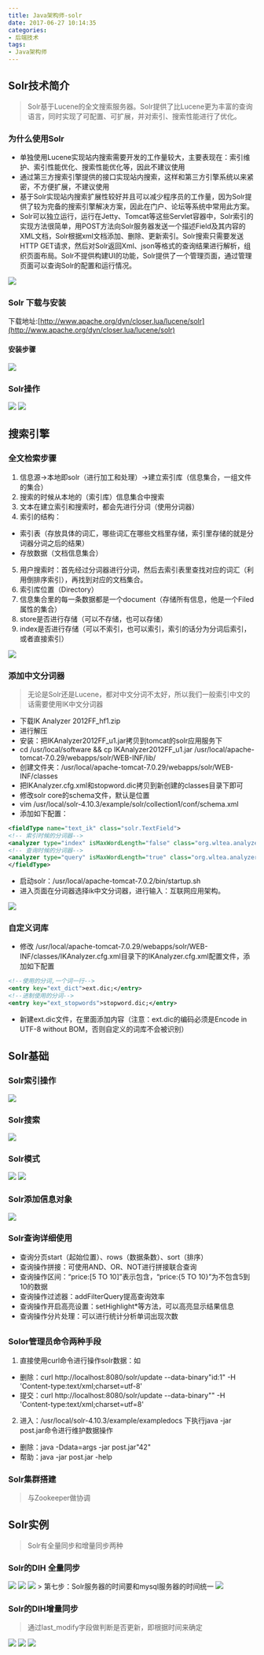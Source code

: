 ```yaml
---
title: Java架构师-solr
date: 2017-06-27 10:14:35
categories:
- 后端技术
tags:
- Java架构师
---
```



## Solr技术简介
> Solr基于Lucene的全文搜索服务器。Solr提供了比Lucene更为丰富的查询语言，同时实现了可配置、可扩展，并对索引、搜索性能进行了优化。

### 为什么使用Solr
- 单独使用Lucene实现站内搜索需要开发的工作量较大，主要表现在：索引维护、索引性能优化、搜索性能优化等，因此不建议使用
- 通过第三方搜索引擎提供的接口实现站内搜索，这样和第三方引擎系统以来紧密，不方便扩展，不建议使用
- 基于Solr实现站内搜索扩展性较好并且可以减少程序员的工作量，因为Solr提供了较为完备的搜索引擎解决方案，因此在门户、论坛等系统中常用此方案。
- Solr可以独立运行，运行在Jetty、Tomcat等这些Servlet容器中，Solr索引的实现方法很简单，用POST方法向Solr服务器发送一个描述Field及其内容的XML文档，Solr根据xml文档添加、删除、更新索引。Solr搜索只需要发送HTTP GET请求，然后对Solr返回Xml、json等格式的查询结果进行解析，组织页面布局。Solr不提供构建UI的功能，Solr提供了一个管理页面，通过管理页面可以查询Solr的配置和运行情况。

<img src = "/img/java/solr/picture/Solr示意图.png">

### Solr 下载与安装
下载地址:[http://www.apache.org/dyn/closer.lua/lucene/solr](http://www.apache.org/dyn/closer.lua/lucene/solr)

#### 安装步骤

<img src = "/img/java/solr/picture/solr安装.png">

### Solr操作
<img src = "/img/java/solr/picture/Solr操作1.png">
<img src = "/img/java/solr/picture/Solr操作2.png">

## 搜索引擎
### 全文检索步骤
1. 信息源->本地即solr（进行加工和处理）->建立索引库（信息集合，一组文件的集合）
2. 搜索的时候从本地的（索引库）信息集合中搜索
3. 文本在建立索引和搜索时，都会先进行分词（使用分词器）
4. 索引的结构：
  -  索引表（存放具体的词汇，哪些词汇在哪些文档里存储，索引里存储的就是分词器分词之后的结果）
  -  存放数据（文档信息集合）
5. 用户搜索时：首先经过分词器进行分词，然后去索引表里查找对应的词汇（利用倒排序索引），再找到对应的文档集合。
6. 索引库位置（Directory）
7. 信息集合里的每一条数据都是一个document（存储所有信息，他是一个Filed属性的集合）
8. store是否进行存储（可以不存储，也可以存储）
9. index是否进行存储（可以不索引，也可以索引，索引的话分为分词后索引，或者直接索引）  

<img src = "/img/java/solr/picture/全文检索步骤.png">

### 添加中文分词器
> 无论是Solr还是Lucene，都对中文分词不太好，所以我们一般索引中文的话需要使用IK中文分词器

- 下载IK Analyzer 2012FF_hf1.zip
- 进行解压
- 安装：把IKAnalyzer2012FF_u1.jar拷贝到tomcat的solr应用服务下
- cd /usr/local/software && cp IKAnalyzer2012FF_u1.jar /usr/local/apache-tomcat-7.0.29/webapps/solr/WEB-INF/lib/
- 创建文件夹：/usr/local/apache-tomcat-7.0.29/webapps/solr/WEB-INF/classes
- 把IKAnalyzer.cfg.xml和stopword.dic拷贝到新创建的classes目录下即可
- 修改solr core的schema文件，默认是位置
- vim /usr/local/solr-4.10.3/example/solr/collection1/conf/schema.xml
- 添加如下配置：

```xml
<fieldType name="text_ik" class="solr.TextField">
<!-- 索引时候的分词器-->
<analyzer type="index" isMaxWordLength="false" class="org.wltea.analyzer.lucenne.IKAnalyzer" />
<!-- 查询时候的分词器-->
<analyzer type="query" isMaxWordLength="true" class="org.wltea.analyzer.lucenne.IKAnalyzer" />
</fieldType>
```

- 启动solr：/usr/local/apache-tomcat-7.0.2/bin/startup.sh
- 进入页面在分词器选择ik中文分词器，进行输入：互联网应用架构。
 
<img src = "/img/java/solr/picture/中文分词器选择.png">

### 自定义词库
- 修改 /usr/local/apache-tomcat-7.0.29/webapps/solr/WEB-INF/classes/IKAnalyzer.cfg.xml目录下的IKAnalyzer.cfg.xml配置文件，添加如下配置

```xml
<!--使用的分词,一个词一行-->
<entry key="ext_dict">ext.dic;</entry>
<!--进制使用的分词-->
<entry key="ext_stopwords">stopword.dic;</entry>
```

- 新建ext.dic文件，在里面添加内容（注意：ext.dic的编码必须是Encode in UTF-8 without BOM，否则自定义的词库不会被识别）

## Solr基础

### Solr索引操作

<img src = "/img/java/solr/picture/Solr索引操作.png">

### Solr搜索

<img src = "/img/java/solr/picture/Solr搜索.png">

### Solr模式

<img src = "/img/java/solr/picture/Solr模式1.png">
<img src = "/img/java/solr/picture/Solr模式2.png">

### Solr添加信息对象

<img src = "/img/java/solr/picture/Solr添加信息对象.png">

### Solr查询详细使用
- 查询分页start（起始位置）、rows（数据条数）、sort（排序）
- 查询操作拼接：可使用AND、OR、NOT进行拼接联合查询
- 查询操作区间：“price:[5 TO 10]”表示包含，“price:{5 TO 10}”为不包含5到10的数据
- 查询操作过滤器：addFilterQuery提高查询效率
- 查询操作开启高亮设置：setHighlight*等方法，可以高亮显示结果信息
- 查询操作分片处理：可以进行统计分析单词出现次数

## 
### Solor管理员命令两种手段
1. 直接使用curl命令进行操作solr数据：如
  -  删除：curl http://localhost:8080/solr/update --data-binary"<delete><query>id:1</query></delete>" -H 'Content-type:text/xml;charset=utf-8'
  -  提交：curl http://localhost:8080/solr/update --data-binary"<commit/>" -H 'Content-type:text/xml;charset=utf=8'
2. 进入：/usr/local/solr-4.10.3/example/exampledocs 下执行java -jar post.jar命令进行维护数据操作
  -  删除：java -Ddata=args -jar post.jar"<delete><id>42</id></delete>"
  -  帮助：java -jar post.jar -help

### Solr集群搭建
>与Zookeeper做协调

## Solr实例
> Solr有全量同步和增量同步两种

### Solr的DIH 全量同步
<img src = "/img/java/solr/picture/SolrDIH全景同步1.png">
<img src = "/img/java/solr/picture/SolrDiH全量同步2.png">
<img src = "/img/java/solr/picture/SolrDiH全量同步3.png">
> 第七步：Solr服务器的时间要和mysql服务器的时间统一

<img src = "/img/java/solr/picture/SolrDiH全量同步4.png">

### Solr的DIH增量同步
>通过last_modify字段做判断是否更新，即根据时间来确定

<img src = "/img/java/solr/picture/SolrDIH增量同步1.png">
<img src = "/img/java/solr/picture/SolrDIH增量同步2.png">
<img src = "/img/java/solr/picture/SolrDIH增量同步3.png">